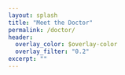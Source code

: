 ```yaml
---
layout: splash
title: "Meet the Doctor"
permalink: /doctor/
header:
  overlay_color: $overlay-color
  overlay_filter: "0.2"
excerpt: ""
---
```


<!-- Placeholder content. Replace with doctor's bio, qualifications, and approach to care. -->
